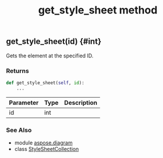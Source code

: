 ﻿---
title: get_style_sheet method
second_title: Aspose.Diagram for Python via .NET API References
description: 
type: docs
weight: 40
url: /python-net/aspose.diagram/stylesheetcollection/get_style_sheet/
is_root: false
---

## get_style_sheet(id) {#int}

Gets the element at the specified ID.

### Returns 





```python
def get_style_sheet(self, id):
    ...
```


| Parameter | Type | Description |
| :- | :- | :- |
| id | int |  |



### See Also
* module [aspose.diagram](../../)
* class [StyleSheetCollection](/diagram/python-net/aspose.diagram/stylesheetcollection)

